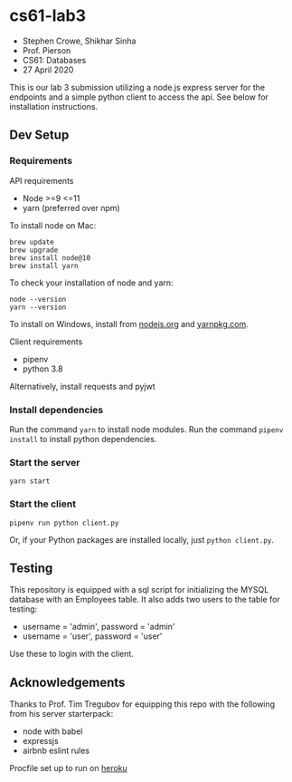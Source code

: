 # cs61-lab3

 * Stephen Crowe, Shikhar Sinha
 * Prof. Pierson
 * CS61: Databases
 * 27 April 2020

This is our lab 3 submission utilizing a node.js express server for the endpoints and a simple python client to access the api. See below for installation instructions.

## Dev Setup

### Requirements

API requirements

* Node >=9 <=11
* yarn (preferred over npm)

To install node on Mac:
```
brew update
brew upgrade
brew install node@10
brew install yarn
```

To check your installation of node and yarn:
```
node --version
yarn --version
```

To install on Windows, install from [nodejs.org](https://nodejs.org/en/) and [yarnpkg.com](https://classic.yarnpkg.com/en/).


Client requirements

* pipenv
* python 3.8

Alternatively, install requests and pyjwt

### Install dependencies

Run the command `yarn` to install node modules.
Run the command `pipenv install` to install python dependencies.

### Start the server

`yarn start`

### Start the client

`pipenv run python client.py`

Or, if your Python packages are installed locally, just `python client.py`.

## Testing

This repository is equipped with a sql script for initializing the MYSQL database with an Employees table. It also adds two users to the table for testing:

 * username = 'admin', password = 'admin'
 * username = 'user', password = 'user'

Use these to login with the client.

## Acknowledgements

Thanks to Prof. Tim Tregubov for equipping this repo with the following from his server starterpack:

* node with babel
* expressjs
* airbnb eslint rules

Procfile set up to run on [heroku](https://devcenter.heroku.com/articles/getting-started-with-nodejs#deploy-the-app)

